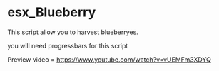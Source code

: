 # esx_Blueberry
This script allow you to harvest blueberryes.

you will need progressbars for this script

Preview video = https://www.youtube.com/watch?v=vUEMFm3XDYQ
